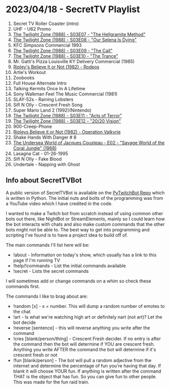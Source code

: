 # 2023/04/18 - SecretTV Playlist

1. Secret TV Roller Coaster (intro)
2. UHF - U62 Promo
3. [The Twilight Zone (1988) - S03E07 - "The Hellgramite Method"](https://en.wikipedia.org/wiki/The_Hellgramite_Method)
4. [The Twilight Zone (1988) - S03E08 - "Our Selena Is Dying"](https://en.wikipedia.org/wiki/Our_Selena_Is_Dying)
5. KFC Simpsons Commercial 1993
6. [The Twilight Zone (1988) - S03E09 - "The Call"](https://en.wikipedia.org/wiki/The_Call_(The_Twilight_Zone))
7. [The Twilight Zone (1988) - S03E10 - "The Trance"](https://en.wikipedia.org/wiki/The_Trance_(The_Twilight_Zone))
8. Mr. Gatti's Pizza Louisville KY Delivery Commercial (1985)
9. [Ripley's Believe It or Not (1982) -  Rodeos](https://en.wikipedia.org/wiki/Ripley%27s_Believe_It_or_Not!_(1982_TV_series))
10. Artie's Workout
11. Zoobooks
12. Full House Alternate Intro
13. Talking Kermits Once In A Lifetime
14. Sony Walkman Feel The Music Commercial (1981)
15. SLAY-52s - Raining Lobsters
16. Sifl N Olly - Crescent Fresh Song
17. Super Mario Land 2 (1992)(Nintendo)
18. [The Twilight Zone (1988) - S03E11 - "Acts of Terror"](https://en.wikipedia.org/wiki/Acts_of_Terror_(The_Twilight_Zone))
19. [The Twilight Zone (1988) - S03E12 - "20/20 Vision"](https://en.wikipedia.org/wiki/20/20_Vision_(The_Twilight_Zone))
20. 900-Creep-Phone
21. [Ripleys Believe it or Not (1982) - Operation Valkyrie](https://en.wikipedia.org/wiki/Ripley%27s_Believe_It_or_Not!_(1982_TV_series))
22. Shake Hands With Danger # 8
23. [The Undersea World of Jacques Cousteau - E02 - "Savage World of the Coral Jungle" (1968)](https://en.wikipedia.org/wiki/The_Undersea_World_of_Jacques_Cousteau)
24. Lasagna Cat - 01-26-1995
25. Sifl N Olly - Fake Blood
26. Undertale - Napping with Ghost




## Info about SecretTVBot

A public version of SecretTVBot is available on the [PyTwitchBot Repo](https://github.com/awbored/PyTwitchBot) which is written in Python.  The initial nuts and bolts of the programming was from a YouTube video which I have credited in the code.

I wanted to make a Twitch bot from scratch instead of using common other bots out there, like NightBot or StreamElements, mainly so I could learn how the bot interacts with chats and also make custom commands that the other bots might not be able to.  The best way to get into programming and scripting I've found is to have a project idea to build off of.

The main commands I'll list here will be:

 - !about - Information on today's show, which usually has a link to this page if I'm running TV
 - !help/!commands - List the initial commands available
 - !secret - Lists the secret commands

I will sometimes add or change commands on a whim so check these commands first.

The commands I like to brag about are:

 - !random [x] - x = number.  This will dump a random number of emotes to the chat
 - !art - Is what we're watching high art or definitely nart (not art)?  Let the bot decide
 - !reverse [sentence] - this will reverse anything you write after the command
 - !cres [blank/person/thing] - Crescent Fresh decider.  If no entry is after the command then the bot will determine if YOU are crescent fresh.  Anything you write AFTER the command the bot will determine if it's crescent fresh or not
 - !fun [blank/person] - The bot will pull a random adjective from the internet and determine the percentage of fun you're having that day.  If blank it will choose YOUR fun.  If anything is written after the command THAT is the object that has fun.  So you can give fun to other people.  This was made for the fun raid train.
